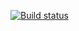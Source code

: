 [![Build status](https://ci.appveyor.com/api/projects/status/soo44wkpmxfygfi1?svg=true)](https://ci.appveyor.com/project/larinasof/appveyor-7qxub)